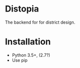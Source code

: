 Distopia
=========

The backend for for district design.

Installation
=============

* Python 3.5+, (2.7?)
* Use pip
